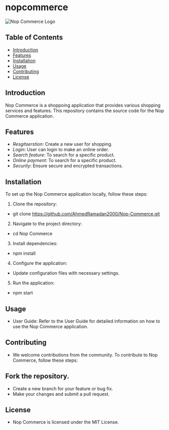 # nopcommerce

![Nop Commerce Logo](https://www.google.com/imgres?imgurl=https%3A%2F%2Fwww.nopcommerce.com%2Fimages%2FnopLogos%2FnopCommerce%2Fnopcommerce_logo-200x200.png&tbnid=hUDXw2F5xrP0SM&vet=12ahUKEwj9l4W6g-KBAxWMmycCHXwSB2QQMygBegQIARBK..i&imgrefurl=https%3A%2F%2Fwww.nopcommerce.com%2Fen%2Fdemo&docid=w-AzqfFqB40HrM&w=200&h=200&q=demo.nopcommerce%20logo&ved=2ahUKEwj9l4W6g-KBAxWMmycCHXwSB2QQMygBegQIARBK)

## Table of Contents

- [Introduction](#introduction)
- [Features](#features)
- [Installation](#installation)
- [Usage](#usage)
- [Contributing](#contributing)
- [License](#license)

## Introduction

Nop Commerce is a shoppoing application that provides various shopping services and features. This repository contains the source code for the Nop Commerce application.

## Features

- *Resgitserstion*: Create a new user for shopping.
- *Login*: User can login to make an online order.
- *Search feature*: To search for a specific product.
- *Online payment*: To search for a specific product.
- *Security*: Ensure secure and encrypted transactions.

## Installation

To set up the Nop Commerce application locally, follow these steps:

1. Clone the repository:
*   git clone https://github.com/AhmedRamadan2000/Nop-Commerce.git
2. Navigate to the project directory:
*   cd Nop Commerce
3. Install dependencies:
*   npm install
4. Configure the application:

* Update configuration files with necessary settings.
5. Run the application:
*   npm start

## Usage
* User Guide: Refer to the User Guide for detailed information on how to use the Nop Commerce application.

## Contributing
* We welcome contributions from the community. To contribute to Nop Commerce, follow these steps:

## Fork the repository.
* Create a new branch for your feature or bug fix.
* Make your changes and submit a pull request.

## License
* Nop Commerce is licensed under the MIT License.